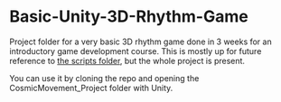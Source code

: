 # Basic-Unity-3D-Rhythm-Game
Project folder for a very basic 3D rhythm game done in 3 weeks for an introductory game development course. This is mostly up for future reference to [the scripts folder](CosmicMovement_Project/Assets/Scripts), but the whole project is present.

You can use it by cloning the repo and opening the CosmicMovement_Project folder with Unity.
